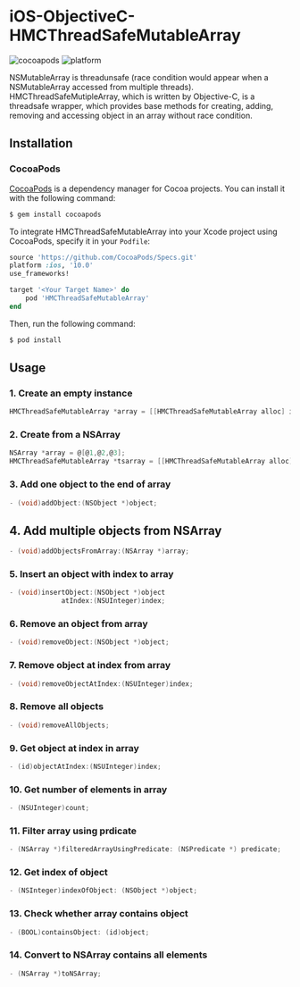# iOS-ObjectiveC-HMCThreadSafeMutableArray
![cocoapods](https://img.shields.io/cocoapods/v/HMCThreadSafeMutableArray.svg?style=flat) ![platform](https://camo.githubusercontent.com/7bbc7493c87f5447d92c2394201eec2f79ecbe1d/68747470733a2f2f696d672e736869656c64732e696f2f636f636f61706f64732f702f416c616d6f666972652e7376673f7374796c653d666c6174)

NSMutableArray is threadunsafe (race condition would appear when a NSMutableArray accessed from multiple threads). HMCThreadSafeMutipleArray, which is written by Objective-C, is a threadsafe wrapper, which provides base methods for creating, adding, removing and accessing object in an array without race condition.

## Installation

### CocoaPods

[CocoaPods](http://cocoapods.org) is a dependency manager for Cocoa projects. You can install it with the following command:

```bash
$ gem install cocoapods
```

To integrate HMCThreadSafeMutableArray into your Xcode project using CocoaPods, specify it in your `Podfile`:

```ruby
source 'https://github.com/CocoaPods/Specs.git'
platform :ios, '10.0'
use_frameworks!

target '<Your Target Name>' do
    pod 'HMCThreadSafeMutableArray'
end
```

Then, run the following command:

```bash
$ pod install
```
## Usage

### 1. Create an empty instance

```Objective-C
HMCThreadSafeMutableArray *array = [[HMCThreadSafeMutableArray alloc] init];
```

### 2. Create from a NSArray

```Objective-C
NSArray *array = @[@1,@2,@3];
HMCThreadSafeMutableArray *tsarray = [[HMCThreadSafeMutableArray alloc] initWithArray:array];
```

### 3. Add one object to the end of array

```Objective-C
- (void)addObject:(NSObject *)object;
```

## 4. Add multiple objects from NSArray

```Objective-C
- (void)addObjectsFromArray:(NSArray *)array;
```

### 5. Insert an object with index to array

```Objective-C
- (void)insertObject:(NSObject *)object
             atIndex:(NSUInteger)index;
```

### 6. Remove an object from array

```Objective-C
- (void)removeObject:(NSObject *)object;
```

### 7. Remove object at index from array

```Objective-C
- (void)removeObjectAtIndex:(NSUInteger)index;
```

### 8. Remove all objects

```Objective-C
- (void)removeAllObjects;
```

### 9. Get object at index in array

```Objective-C
- (id)objectAtIndex:(NSUInteger)index;
```

### 10. Get number of elements in array

```Objective-C
- (NSUInteger)count;
```

### 11. Filter array using prdicate

```Objective-C
- (NSArray *)filteredArrayUsingPredicate: (NSPredicate *) predicate;
```

### 12. Get index of object

```Objective-C
- (NSInteger)indexOfObject: (NSObject *)object;
```

### 13. Check whether array contains object

```Objective-C
- (BOOL)containsObject: (id)object;
```

### 14. Convert to NSArray contains all elements
```Objective-C
- (NSArray *)toNSArray;
```
